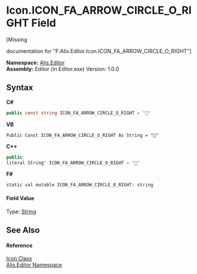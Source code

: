 # Icon.ICON_FA_ARROW_CIRCLE_O_RIGHT Field
 

\[Missing <summary> documentation for "F:Alis.Editor.Icon.ICON_FA_ARROW_CIRCLE_O_RIGHT"\]

**Namespace:**&nbsp;<a href="b150ade4-39de-a232-5f06-d3cdc1b2c538">Alis.Editor</a><br />**Assembly:**&nbsp;Editor (in Editor.exe) Version: 1.0.0

## Syntax

**C#**<br />
``` C#
public const string ICON_FA_ARROW_CIRCLE_O_RIGHT = ""
```

**VB**<br />
``` VB
Public Const ICON_FA_ARROW_CIRCLE_O_RIGHT As String = ""
```

**C++**<br />
``` C++
public:
literal String^ ICON_FA_ARROW_CIRCLE_O_RIGHT = ""
```

**F#**<br />
``` F#
static val mutable ICON_FA_ARROW_CIRCLE_O_RIGHT: string
```


#### Field Value
Type: <a href="https://docs.microsoft.com/dotnet/api/system.string" target="_blank">String</a>

## See Also


#### Reference
<a href="cc0f883c-67f8-f772-c6d7-a60b129f22a7">Icon Class</a><br /><a href="b150ade4-39de-a232-5f06-d3cdc1b2c538">Alis.Editor Namespace</a><br />